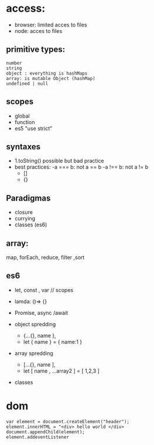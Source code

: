 # access:

- browser: limited acces to files
- node: acces to files

## primitive types:

    number
    string
    object : everything is hashMaps
    array: is mutable Object (hashMap)
    undefined | null

## scopes

- global
- function
- es5 "use strict"

## syntaxes

- 1.toString() possible but bad practice
- best practices:
  -a === b: not a == b
  -a !== b: not a != b
  - []
  - {}

## Paradigmas

- closure
- currying
- classes (es6)

## array:

map, forEach, reduce, filter ,sort

## es6

- let, const , var // scopes

- lamda: ()=> {}

- Promise, async /await

- object spredding

  - {...{}, name },
  - let { name } = { name:1 }

- array spredding

  - [...{}, name ],
  - let [ name , ...array2 ] = [ 1,2,3 ]

- classes

# dom

    var element = document.createElement("header");
    element.innerHTML = "<div> hello world </div>
    document.appendChild(element);
    element.addeventListener
